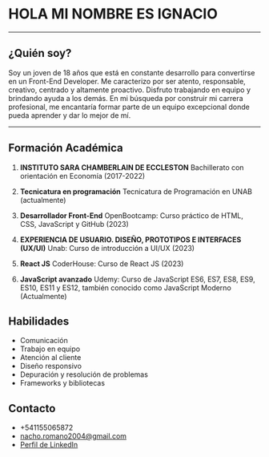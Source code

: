 # HOLA MI NOMBRE ES IGNACIO
---
## ¿Quién soy?
Soy un joven de 18 años que está en constante desarrollo para convertirse en un Front-End Developer. Me caracterizo por ser atento, responsable, creativo, centrado y altamente proactivo. Disfruto trabajando en equipo y brindando ayuda a los demás. En mi búsqueda por construir mi carrera profesional, me encantaría formar parte de un equipo excepcional donde pueda aprender y dar lo mejor de mí.

---
## Formación Académica
1. **INSTITUTO SARA CHAMBERLAIN DE ECCLESTON**
   Bachillerato con orientación en Economía (2017-2022)
   
2. **Tecnicatura en programación**
   Tecnicatura de Programación en UNAB (actualmente)
   
3. **Desarrollador Front-End**
   OpenBootcamp: Curso práctico de HTML, CSS, JavaScript y GitHub (2023)
   
4. **EXPERIENCIA DE USUARIO. DISEÑO, PROTOTIPOS E INTERFACES (UX/UI)**
   Unab: Curso de introducción a UI/UX (2023)
   
5. **React JS**
   CoderHouse: Curso de React JS (2023)
   
6. **JavaScript avanzado**
   Udemy: Curso de JavaScript ES6, ES7, ES8, ES9, ES10, ES11 y ES12, también conocido como JavaScript Moderno (Actualmente)

## Habilidades
- Comunicación
- Trabajo en equipo
- Atención al cliente
- Diseño responsivo
- Depuración y resolución de problemas
- Frameworks y bibliotecas

## Contacto
- +541155065872
- nacho.romano2004@gmail.com
- [Perfil de LinkedIn](https://www.linkedin.com/in/ignacio-romano-8b8bb223b/)
